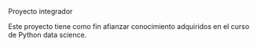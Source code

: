 Proyecto integrador 

Este proyecto tiene como fin afianzar conocimiento adquiridos en el curso de Python data science.